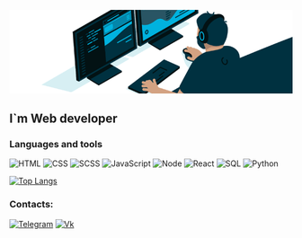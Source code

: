![Header](https://github.com/Pr0teL/Pr0teL/blob/main/assets/1584023795.gif)

## I`m Web developer

### Languages and tools 
![HTML](https://img.shields.io/badge/-HTML-003140?style=for-the-badge&logo=HTML5)
![CSS](https://img.shields.io/badge/-CSS-003140?style=for-the-badge&logo=CSS3)
![SCSS](https://img.shields.io/badge/-SCSS-003140?style=for-the-badge&logo=SaSS)
![JavaScript](https://img.shields.io/badge/-JavaScript-003140?style=for-the-badge&logo=JavaScript)
![Node](https://img.shields.io/badge/-Node.js-003140?style=for-the-badge&logo=Node.js)
![React](https://img.shields.io/badge/-React-003140?style=for-the-badge&logo=React)
![SQL](https://img.shields.io/badge/-Sql-003140?style=for-the-badge&logo=mySQL&logoColor=FF4500)
![Python](https://img.shields.io/badge/-Python-003140?style=for-the-badge&logo=Python)

[![Top Langs](https://github-readme-stats.vercel.app/api/top-langs/?username=pr0tel&layout=compact&theme=tokyonight&hide_border=true&bg_color=45,031214,003140&title_color=fff&text_color=fff&card_width=750&hide=python)](https://github.com/anuraghazra/github-readme-stats)


### Contacts: 
[![Telegram](https://img.shields.io/badge/-Telegram-003140?style=for-the-badge&logo=telegram)](https://t.me/Pr0teL)
[![Vk](https://img.shields.io/badge/-Vkontakte-003140?style=for-the-badge&logo=vk)](https://vk.com/victork0t)
